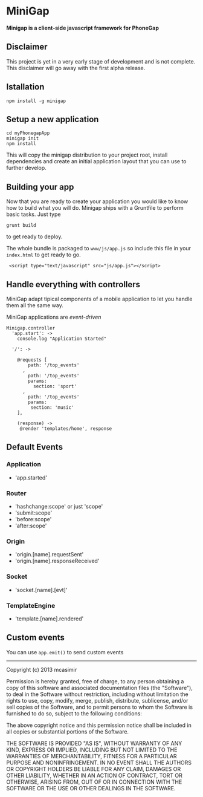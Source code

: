 # MiniGap

__Minigap is a client-side javascript framework for PhoneGap__

## Disclaimer

This project is yet in a very early stage of development and is not complete. This disclaimer will go away with the first alpha release.

## Istallation

```
npm install -g minigap
```

## Setup a new application

```
cd myPhonegapApp
minigap init
npm install
```

This will copy the minigap distribution to your project root, install dependencies and create an initial application layout that you can use to further develop.

## Building your app

Now that you are ready to create your application you would like to know how to build what you will do. Minigap ships with a Gruntfile to perform basic tasks. Just type

```
grunt build
```

to get ready to deploy.

The whole bundle is packaged to `www/js/app.js` so include this file in your `index.html` to get ready to go. 

```
 <script type="text/javascript" src="js/app.js"></script>
```

## Handle everything with controllers

MiniGap adapt tipical components of a mobile application to let you handle them all the same way.

MiniGap applications are _event-driven_

```
Minigap.controller
  'app.start': ->
    console.log "Application Started"

  '/': ->

    @requests [
        path: '/top_events'
      ,
        path: '/top_events'
        params:
          section: 'sport'
      ,
        path: '/top_events'
        params:
         section: 'music'
    ], 

    (response) ->
     @render 'templates/home', response

```

## Default Events

### Application

- 'app.started'

### Router

- 'hashchange:scope' or just 'scope'
- 'submit:scope'
- 'before:scope'
- 'after:scope'

### Origin

- 'origin.[name].requestSent'
- 'origin.[name].responseReceived'

### Socket

- 'socket.[name].[evt]'

### TemplateEngine

- 'template.[name].rendered'

## Custom events

You can use `app.emit()` to send custom events

---

Copyright (c) 2013 mcasimir

Permission is hereby granted, free of charge, to any person obtaining a copy of this software and associated documentation files (the "Software"), to deal in the Software without restriction, including without limitation the rights to use, copy, modify, merge, publish, distribute, sublicense, and/or sell copies of the Software, and to permit persons to whom the Software is furnished to do so, subject to the following conditions:

The above copyright notice and this permission notice shall be included in all copies or substantial portions of the Software.

THE SOFTWARE IS PROVIDED "AS IS", WITHOUT WARRANTY OF ANY KIND, EXPRESS OR IMPLIED, INCLUDING BUT NOT LIMITED TO THE WARRANTIES OF MERCHANTABILITY, FITNESS FOR A PARTICULAR PURPOSE AND NONINFRINGEMENT. IN NO EVENT SHALL THE AUTHORS OR COPYRIGHT HOLDERS BE LIABLE FOR ANY CLAIM, DAMAGES OR OTHER LIABILITY, WHETHER IN AN ACTION OF CONTRACT, TORT OR OTHERWISE, ARISING FROM, OUT OF OR IN CONNECTION WITH THE SOFTWARE OR THE USE OR OTHER DEALINGS IN THE SOFTWARE.